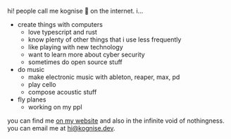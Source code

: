 hi! people call me kognise 💖 on the internet. i...

- create things with computers
  - love typescript and rust
  - know plenty of other things that i use less frequently
  - like playing with new technology
  - want to learn more about cyber security
  - sometimes do open source stuff
- do music
  - make electronic music with ableton, reaper, max, pd
  - play cello
  - compose acoustic stuff
- fly planes
  - working on my ppl

you can find me [on my website](https://kognise.dev/) and also in the infinite void of nothingness. you can email me at hi@kognise.dev.
